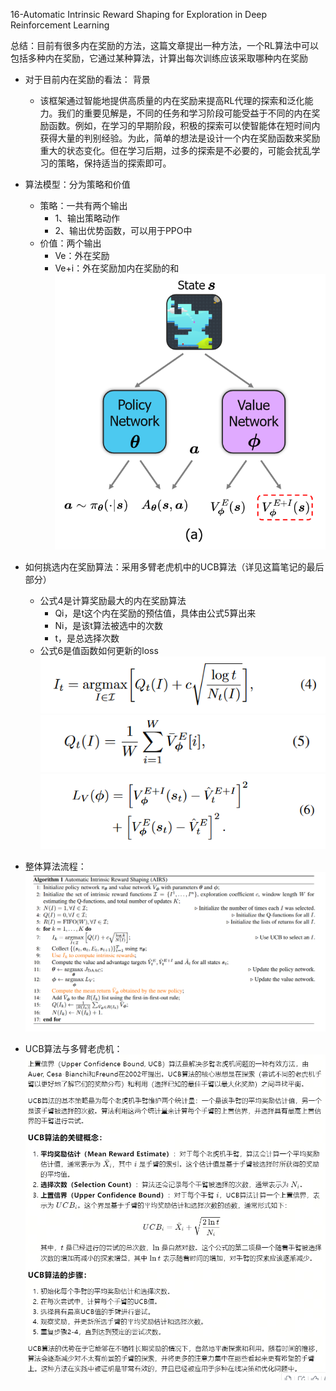 16-Automatic Intrinsic Reward Shaping for Exploration in Deep Reinforcement Learning

总结：目前有很多内在奖励的方法，这篇文章提出一种方法，一个RL算法中可以包括多种内在奖励，它通过某种算法，计算出每次训练应该采取哪种内在奖励


- 对于目前内在奖励的看法： 背景
    - 该框架通过智能地提供高质量的内在奖励来提高RL代理的探索和泛化能力。我们的重要见解是，不同的任务和学习阶段可能受益于不同的内在奖励函数。例如，在学习的早期阶段，积极的探索可以使智能体在短时间内获得大量的判别经验。为此，简单的想法是设计一个内在奖励函数来奖励重大的状态变化。但在学习后期，过多的探索是不必要的，可能会扰乱学习的策略，保持适当的探索即可。

- 算法模型：分为策略和价值
    - 策略：一共有两个输出
        - 1、输出策略动作
        - 2、输出优势函数，可以用于PPO中
    - 价值：两个输出
        - Ve：外在奖励
        - Ve+i：外在奖励加内在奖励的和
![alt text](image-61.png)

- 如何挑选内在奖励算法：采用多臂老虎机中的UCB算法（详见这篇笔记的最后部分）
    - 公式4是计算奖励最大的内在奖励算法
        - Qi，是t这个内在奖励的预估值，具体由公式5算出来
        - Ni，是该t算法被选中的次数
        - t，是总选择次数
    - 公式6是值函数如何更新的loss
    ![alt text](image-62.png)
    ![alt text](image-63.png)
    ![alt text](image-64.png)

- 整体算法流程：
![alt text](image-65.png)

- UCB算法与多臂老虎机：
![alt text](image-66.png)
